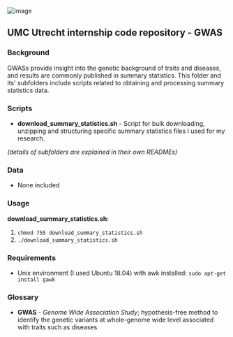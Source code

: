 ![image](https://user-images.githubusercontent.com/24732704/55021982-f822ec00-4ff9-11e9-802a-649cfdb4892c.png)

## UMC Utrecht internship code repository - GWAS

### Background
GWASs provide insight into the genetic background of traits and diseases, and results are commonly published in summary statistics. This folder and its' subfolders include scripts related to obtaining and processing summary statistics data.

### Scripts
* **download_summary_statistics.sh** - Script for bulk downloading, unzipping and structuring specific summary statistics files I used for my research.

_(details of subfolders are explained in their own READMEs)_

### Data
- None included

### Usage
**download_summary_statistics.sh**:
1. `chmod 755 download_summary_statistics.sh`
1. `./download_summary_statistics.sh`

### Requirements
- Unix environment (I used Ubuntu 18.04) with awk installed:
`sudo apt-get install gawk`

### Glossary
* **GWAS** - _Genome Wide Association Study_; hypothesis-free method to identify the genetic variants at whole-genome wide level associated with traits such as diseases
